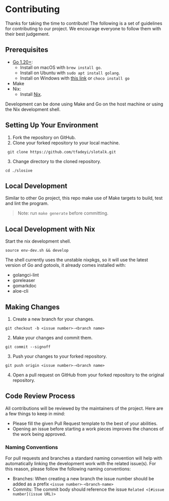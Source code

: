 # Contributing

Thanks for taking the time to contribute! The following is a set of guidelines for contributing to our project.
We encourage everyone to follow them with their best judgement.

## Prerequisites

- [Go 1.20+](https://go.dev/):
    - Install on macOS with `brew install go`.
    - Install on Ubuntu with `sudo apt install golang`.
    - Install on Windows with [this link](https://go.dev/doc/install) or `choco install go` 
- Make
- Nix:
  - Install [Nix](https://zero-to-nix.com/start/install).

Development can be done using Make and Go on the host machine or using the Nix development shell.

## Setting Up Your Environment

1. Fork the repository on GitHub.
2. Clone your forked repository to your local machine.

```shell
 git clone https://github.com/tfadeyi/slotalk.git
```
3. Change directory to the cloned repository.

```shell
cd ./slosive
```

## Local Development

Similar to other Go project, this repo make use of Make targets to build, test and lint the program.

> Note: run `make generate` before committing.

## Local Development with Nix

Start the nix development shell.

```shell
source env-dev.sh && develop
```

The shell currently uses the unstable nixpkgs, so it will use the latest version of Go and gotools,
it already comes installed with:
* golangci-lint
* goreleaser
* gomarkdoc
* aloe-cli

## Making Changes

1. Create a new branch for your changes.

```shell
git checkout -b <issue number>-<branch name>
```

2. Make your changes and commit them.

```shell
git commit --signoff
```

3. Push your changes to your forked repository.

```shell
git push origin <issue number>-<branch name>
```

4. Open a pull request on GitHub from your forked repository to the original repository.

## Code Review Process

All contributions will be reviewed by the maintainers of the project. Here are a few things to keep in mind:
* Please fill the given Pull Request template to the best of your abilities.
* Opening an issue before starting a work pieces improves the chances of the work being approved.

### Naming Conventions

For pull requests and branches a standard naming convention will help with automatically linking the development work with the related issue(s).
For this reason, please follow the following naming conventions:

* Branches: When creating a new branch the issue number should be added as a prefix `<issue number>-<branch-name>`
* Commits: The commit body should reference the issue `Related <[#issue number](issue URL)>`
